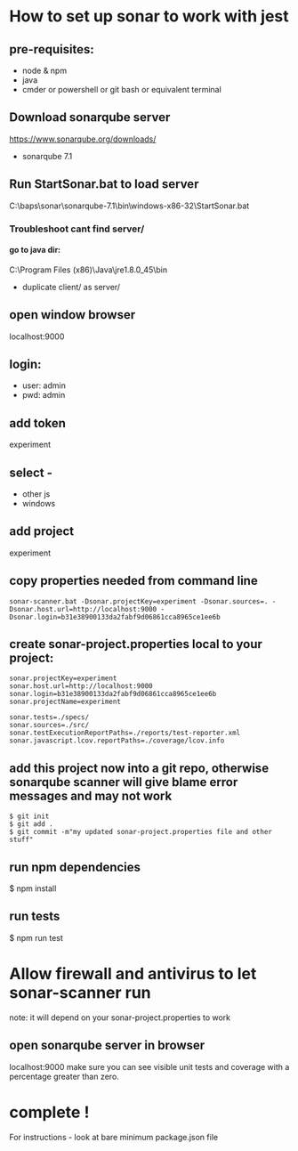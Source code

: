 # How to set up sonar to work with jest

## pre-requisites:
- node & npm
- java
- cmder or powershell or git bash or equivalent terminal

## Download sonarqube server
https://www.sonarqube.org/downloads/
- sonarqube 7.1

## Run StartSonar.bat to load server
C:\baps\sonar\sonarqube-7.1\bin\windows-x86-32\StartSonar.bat

### Troubleshoot cant find server/
#### go to java dir:
C:\Program Files (x86)\Java\jre1.8.0_45\bin
- duplicate client/ as server/

## open window browser
localhost:9000

## login:
- user: admin
- pwd: admin

## add token
experiment

## select -
- other js
- windows

## add project
experiment

## copy properties needed from command line
```
sonar-scanner.bat -Dsonar.projectKey=experiment -Dsonar.sources=. -Dsonar.host.url=http://localhost:9000 -Dsonar.login=b31e38900133da2fabf9d06861cca8965ce1ee6b
```
## create sonar-project.properties local to your project:
```
sonar.projectKey=experiment
sonar.host.url=http://localhost:9000
sonar.login=b31e38900133da2fabf9d06861cca8965ce1ee6b
sonar.projectName=experiment

sonar.tests=./specs/
sonar.sources=./src/
sonar.testExecutionReportPaths=./reports/test-reporter.xml
sonar.javascript.lcov.reportPaths=./coverage/lcov.info
```

## add this project now into a git repo, otherwise sonarqube scanner will give blame error messages and may not work
```
$ git init
$ git add .
$ git commit -m"my updated sonar-project.properties file and other stuff"
```
## run npm dependencies
$ npm install

## run tests  
$ npm run test

# Allow firewall and antivirus to let sonar-scanner run
note: it will depend on your sonar-project.properties to work

## open sonarqube server in browser
localhost:9000
make sure you can see visible unit tests and coverage with a percentage greater than zero.

# complete !

For instructions - look at bare minimum package.json file
